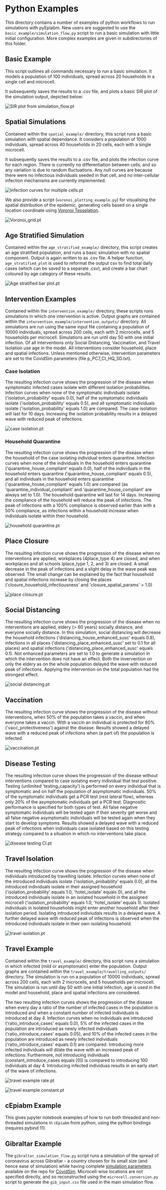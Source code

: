# Python Examples

This directory contains a number of examples of python workflows to run simulations with pyEpiabm. New users are suggested to use the `basic_example/simulation_flow.py` script to run a basic simulation with little initial configuration. More complex examples are given in subdirectories of this folder.

## Basic Example

This script outlines all commands necessary to run a basic simulation. It models a population of 100 individuals, spread across 20 households in a single cell and microcell.

It subsequently saves the results to a .csv file, and plots a basic SIR plot of the simulation output, depicted below:

![SIR plot from simulation_flow.pt](./basic_example/simulation_outputs/simulation_flow_SIR_plot.png)

## Spatial Simulations

Contained within the `spatial_example/` directory, this script runs a basic simulation with spatial dependance. It considers a population of 1000 individuals, spread across 40 households in 20 cells, each with a single microcell.

It subsequently saves the results to a .csv file, and plots the infection curve for each region. There is currently no differentiation between cells, and so any variation is due to random fluctuations. Any null curves are because there were no infectious individuals seeded in that cell, and no inter-cellular infection mechanisms are currently implemented.

![Infection curves for multiple cells.pt](./spatial_example/spatial_outputs/spatial_flow_Icurve_plot.png)

We also provide a script (`voronoi_plotting_example.py`) for visualising the spatial distribution of the epidemic, generating cells based on a single location coordinate using [Voronoi Tesselation](https://en.wikipedia.org/wiki/Voronoi_diagram).

![Voronoi_grid.pt](./spatial_example/spatial_outputs/voronoi_grid_img.png)

## Age Stratified Simulation

Contained within the `age_stratified_example/` directory, this script creates an age stratified population, and runs a basic simulation with no spatial component. Output is again written to as .csv file. A helper function, `age_stratified_plot` is used to reformat the output csv to find total daily cases (which can be saved to a separate .csv), and create a bar chart coloured by age category of these results. 

![Age stratified bar plot.pt](./age_stratified_example/simulation_outputs/age_stratify.png)

## Intervention Examples
Contained within the `intervention_example/` directory, these scripts runs simulations in which one intervention is active. Output graphs are contained within the `intervention_example/intervention_outputs/` directory. All simulations are run using the same input file containing a population of 10000 individuals, spread across 200 cells, each with 2 microcells, and 5 households per microcell. Simulations are run until day 50 with one initial infection. Of all interventions only Social Distancing, Vaccination, and Travel Isolation use age in the model. All interventions consider household, place and spatial infections. Unless mentioned otherwise, intervention parameters are set to the CovidSim parameters (file p_PC7_CI_HQ_SD.txt).

### Case Isolation
The resulting infection curve shows the progression of the disease when symptomatic infected cases isolate with different isolation probabilities. Infection curves when none of the symptomatic individuals isolate ('isolation_probability' equals 0.0), half of the symptomatic individuals isolate ('isolation_probability' equals 0.5), and all symptomatic individuals isolate ('isolation_probability' equals 1.0) are compared. The case isolation will last for 10 days. Increasing the isolation probability results in a delayed wave with reduced peak of infections.

![case isolation.pt](./intervention_example/intervention_outputs/case_isolation_Icurve_plot.png)

### Household Quarantine
The resulting infection curve shows the progression of the disease when the household of the case isolating individual enters quarantine. Infection curves when none of the individuals in the household enters quarantine ('quarantine_house_compliant' equals 0.0), half of the individuals in the household enters quarantine ('quarantine_house_compliant' equals 0.5), and all individuals in the household enters quarantine ('quarantine_house_compliant' equals 1.0) are compared (as 'quarantine_individual_compliant' and 'quarantine_house_compliant' are always set to 1.0). The household quarantine will last for 14 days. Increasing the compliance of the household will reduce the peak of infections. The peak of infections with a 100% compliance is observed earlier than with a 50% compliance, as infections within a household increase when individuals isolate within their household. 

![household quarantine.pt](./intervention_example/intervention_outputs/household_quarantine_Icurve_plot.png)

## Place Closure
The resulting infection curve shows the progression of the disease when no interventions are applied, workplaces (4place_type 4) are closed, and when workplaces and all schools (place_type 1, 2, and 3) are closed. A small decrease in the peak of infections and a slight delay in the wave peak was observed. The small change can be explained by the fact that household and spatial infections increase by closing the places ('closure_household_infectiousness' and 'closure_spatial_params' > 1.0)

![place closure.pt](./intervention_example/intervention_outputs/place_closure_closure_place_type_Icurve_plot.png)

## Social Distancing
The resulting infection curve shows the progression of the disease when no interventions are applied, eldery (> 60 years) socially distance, and everyone socially distance. In this simulation, social distancing will decrease the household infections ('distancing_house_enhanced_susc' equals 0.8), infections in all places ('distancing_place_enhanced_susc' set to 0.1 for all places) and spatial infections ('distancing_place_enhanced_susc' equals 0.1). Not enhanced parameters are set to 1.0 to generate a simulation in which the intervention does not have an effect. Both the invervention on only the eldery as on the whole population delayed the wave with reduced peak of infections. Applying the intervention on the total population had the strongest effect. 

![social distancing.pt](./intervention_example/intervention_outputs/social_distancing_distancing_enhanced_prob_Icurve_plot.png)

## Vaccination
The resulting infection curve shows the progression of the disease without interventions, when 50% of the population takes a vaccin, and when everyone takes a vaccin. With a vaccin an individual is protected for 80% ('vacc_protectiveness') against the disease. Results showed a delayed wave with a reduced peak of infections when (a part of) the population is infected. 

![vaccination.pt](./intervention_example/intervention_outputs/vaccination_Icurve_plot.png)

## Disease Testing
The resulting infection curve shows the progression of the disease without interventions compared to case isolating every individual that test positive. Testing (unlimited 'testing_capacity') is performed on every individual that is symptomatic and on half the population of asymptomatic individuals. 50% of the symptomatic individuals get a PCR test (rest lateral flow), whereas only 20% of the asymptomatic individuals get a PCR test. Diagnositic performance is specified for both types of test. All false negative symptomatic individuals will be tested again if their severity get worse and all false negative asymptomatic individuals will be tested again when they start to develop symptoms. Results showed a delayed wave with a reduced peak of infections when individuals case isolated based on this testing strategy compared to a situation in which no interventions take place.

![disease testing CI.pt](./intervention_example/intervention_outputs/case_isolation_via_testing_plot.png)

## Travel Isolation
The resulting infection curve shows the progression of the disease when individuals introduced by travelling isolate. Infection curves when none of the introduced individuals isolate ('isolation_probability' equals 0.0), all the introduced individuals isolate in their assigned household ('isolation_probability' equals 1.0, 'hotel_isolate' equals 0), and all the introduced individuals isolate in an isolated household in the assigned microcell ('isolation_probability' equals 1.0, 'hotel_isolate' equals 1). Isolated individuals in isolated households might enter another household after their isolation period. Isolating introduced indiviudals results in a delayed wave. A further delayed wave with reduced peak of infections is observed when the introduced individuals isolate in their own isolating household.

![travel isolation.pt](./intervention_example/intervention_outputs/travel_isolation_Icurve_plot.png)

## Travel Example
Contained within the `travel_example/` directory, this script runs a simulation in which infected (mild or asymptomatic) enter the population. Output graphs are contained within the `travel_example/travelling_outputs/` directory. The simulation is run on a population of 10000 individuals, spread across 200 cells, each with 2 microcells, and 5 households per microcell. The simulation is run until day 50 with one initial infection, age is used in the model and household, place and spatial infections are considered.

The two resulting infection curves shows the progression of the disease when every day a ratio of the number of infected cases in the population is introduced and when a constant number of infected individuals is introduced at day 4. Infection curves when no individuals are introduced  ('ratio_introduce_cases' equals 0.0), 5% of the infected cases in the population are introduced as newly infected individuals ('ratio_introduce_cases' equals 0.05), and 10% of the infected cases in the population are introduced as newly infected individuals ('ratio_introduce_cases' equals 0.1) are compared. Introducing more infected individuals will dilate the wave with an increased peak of infections. Furthermore, not introducing individuals (constant_introduce_cases equals [0]) is compared to introducing 100 individuals at day 4. Introducing infected individuas results in an early start of the wave of infections.

![travel example rate.pt](./travel_example/travelling_outputs/travelling_ratio_introduce_cases_Icurve_plot.png)

![travel example constant.pt](./travel_example/travelling_outputs/travelling_constant_introduce_cases_Icurve_plot.png)

## cEpiabm Example

This gives jupyter notebook examples of how to run both threaded and non-threaded simulations in `cEpiabm` from python, using the python bindings (requires pybind 11).

## Gibraltar Example

The `gibraltar_simulation_flow.py` script runs a simulation of the spread of coronavirus across Gibraltar - a country chosen for its small size (and hence ease of simulation) while having complete [simulation parameters](https://github.com/mrc-ide/covid-sim/blob/master/data/admin_units/Gibraltar_admin.txt) available on the repo for [CovidSim](https://github.com/mrc-ide/covid-sim). Microcell-wise locations are not specified directly, and so reconstructed using the `microcell.conversion.py` script to generate the `gib_input.csv` file used in the main simulation flow.

